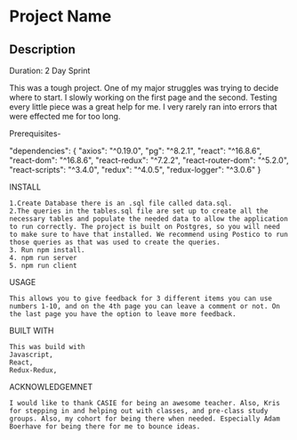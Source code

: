 # Project Name


## Description


Duration: 2 Day Sprint

This was a tough project. One of my major struggles was trying to decide where to start. I slowly working on the first page and the second. Testing every little piece was a great help for me. I very rarely ran into errors that were effected me for too long.

Prerequisites-

"dependencies": {
    "axios": "^0.19.0",
    "pg": "^8.2.1",
    "react": "^16.8.6",
    "react-dom": "^16.8.6",
    "react-redux": "^7.2.2",
    "react-router-dom": "^5.2.0",
    "react-scripts": "^3.4.0",
    "redux": "^4.0.5",
    "redux-logger": "^3.0.6"
  }

INSTALL

    1.Create Database there is an .sql file called data.sql. 
    2.The queries in the tables.sql file are set up to create all the necessary tables and populate the needed data to allow the application to run correctly. The project is built on Postgres, so you will need to make sure to have that installed. We recommend using Postico to run those queries as that was used to create the queries.
    3. Run npm install.
    4. npm run server
    5. npm run client


USAGE

    This allows you to give feedback for 3 different items you can use numbers 1-10, and on the 4th page you can leave a comment or not. On the last page you have the option to leave more feedback.

BUILT WITH

    This was build with 
    Javascript,
    React,
    Redux-Redux,

ACKNOWLEDGEMNET

    I would like to thank CASIE for being an awesome teacher. Also, Kris for stepping in and helping out with classes, and pre-class study groups. Also, my cohort for being there when needed. Especially Adam Boerhave for being there for me to bounce ideas.
